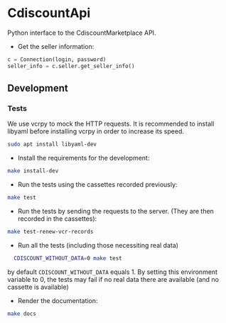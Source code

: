 # CdiscountApi

Python interface to the CdiscountMarketplace API.

* Get the seller information:

```python
c = Connection(login, password)
seller_info = c.seller.get_seller_info()
```

## Development

### Tests

We use vcrpy to mock the HTTP requests. It is recommended to install libyaml
before installing vcrpy in order to increase its speed.

```sh
sudo apt install libyaml-dev
```

* Install the requirements for the development:

```sh
make install-dev
```

* Run the tests using the cassettes recorded previously:

```sh
make test
```

* Run the tests by sending the requests to the server. (They are then recorded in the cassettes):

```sh
make test-renew-vcr-records
```

* Run all the tests (including those necessiting real data)
  
```sh
  CDISCOUNT_WITHOUT_DATA=0 make test
```

by default `CDISCOUNT_WITHOUT_DATA` equals 1. By setting this environment
variable to 0, the tests may fail if no real data there are available (and no
cassette is available)

* Render the documentation:

```sh
make docs
```
